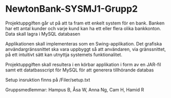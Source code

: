 # NewtonBank-SYSMJ1-Grupp2

Projektuppgiften går ut på att ta fram ett enkelt system för en
bank. Banken har ett antal kunder och varje kund kan ha
ett eller flera olika bankkonton. Data skall lagra i MySQL databasen

Applikationen skall implementeras som en Swing-applikation. Det grafiska 
användargränssnittet ska vara uppbyggt så att användaren, via gränssnittet,
på ett intuitivt sätt kan utnyttja systemets funktionalitet. 

Projektuppgiften skall resultera i en körbar applikation i form av
en JAR-fil samt ett datatbasscript för MySQL för att generera
tillhörande databas

Setup insruktion finns på /Filer/setup.txt

Gruppsmedlemmar: Hampus B, Åsa W, Anna Ng, Cam H, Hamid R

